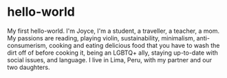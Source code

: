 # hello-world
My first hello-world.
I'm Joyce, I'm a student, a traveller, a teacher, a mom. My passions are reading, playing violin, sustainability, minimalism, anti-consumerism, cooking and eating delicious food that you have to wash the dirt off of before cooking it, being an LGBTQ+ ally, staying up-to-date with social issues, and language.
I live in Lima, Peru, with my partner and our two daughters.
